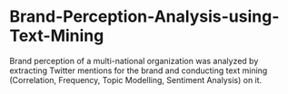 # Brand-Perception-Analysis-using-Text-Mining
Brand perception of a multi-national organization was analyzed by extracting Twitter mentions for the brand and conducting text mining (Correlation, Frequency, Topic Modelling, Sentiment Analysis) on it.
